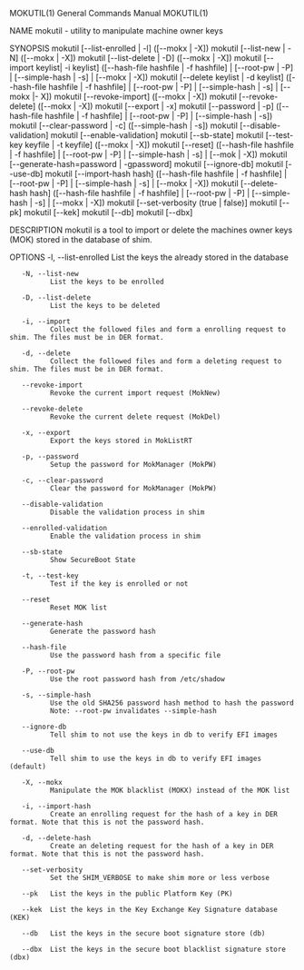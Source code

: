 MOKUTIL(1)                                                                                 General Commands Manual                                                                                 MOKUTIL(1)



NAME
       mokutil - utility to manipulate machine owner keys


SYNOPSIS
       mokutil [--list-enrolled | -l]
               ([--mokx | -X])
       mokutil [--list-new | -N]
               ([--mokx | -X])
       mokutil [--list-delete | -D]
               ([--mokx | -X])
       mokutil [--import keylist| -i keylist]
               ([--hash-file hashfile | -f hashfile] | [--root-pw | -P] |
                [--simple-hash | -s] | [--mokx | -X])
       mokutil [--delete keylist | -d keylist]
               ([--hash-file hashfile | -f hashfile] | [--root-pw | -P] |
                [--simple-hash | -s] | [--mokx |- X])
       mokutil [--revoke-import]
               ([--mokx | -X])
       mokutil [--revoke-delete]
               ([--mokx | -X])
       mokutil [--export | -x]
       mokutil [--password | -p]
               ([--hash-file hashfile | -f hashfile] | [--root-pw | -P] |
                [--simple-hash | -s])
       mokutil [--clear-password | -c]
               ([--simple-hash | -s])
       mokutil [--disable-validation]
       mokutil [--enable-validation]
       mokutil [--sb-state]
       mokutil [--test-key keyfile | -t keyfile]
               ([--mokx | -X])
       mokutil [--reset]
               ([--hash-file hashfile | -f hashfile] | [--root-pw | -P] |
                [--simple-hash | -s] | [--mok | -X])
       mokutil [--generate-hash=password | -gpassword]
       mokutil [--ignore-db]
       mokutil [--use-db]
       mokutil [--import-hash hash]
               ([--hash-file hashfile | -f hashfile] | [--root-pw | -P] |
                [--simple-hash | -s] | [--mokx | -X])
       mokutil [--delete-hash hash]
               ([--hash-file hashfile | -f hashfile] | [--root-pw | -P] |
                [--simple-hash | -s] | [--mokx | -X])
       mokutil [--set-verbosity (true | false)]
       mokutil [--pk]
       mokutil [--kek]
       mokutil [--db]
       mokutil [--dbx]


DESCRIPTION
       mokutil is a tool to import or delete the machines owner keys (MOK) stored in the database of shim.


OPTIONS
       -l, --list-enrolled
              List the keys the already stored in the database

       -N, --list-new
              List the keys to be enrolled

       -D, --list-delete
              List the keys to be deleted

       -i, --import
              Collect the followed files and form a enrolling request to shim. The files must be in DER format.

       -d, --delete
              Collect the followed files and form a deleting request to shim. The files must be in DER format.

       --revoke-import
              Revoke the current import request (MokNew)

       --revoke-delete
              Revoke the current delete request (MokDel)

       -x, --export
              Export the keys stored in MokListRT

       -p, --password
              Setup the password for MokManager (MokPW)

       -c, --clear-password
              Clear the password for MokManager (MokPW)

       --disable-validation
              Disable the validation process in shim

       --enrolled-validation
              Enable the validation process in shim

       --sb-state
              Show SecureBoot State

       -t, --test-key
              Test if the key is enrolled or not

       --reset
              Reset MOK list

       --generate-hash
              Generate the password hash

       --hash-file
              Use the password hash from a specific file

       -P, --root-pw
              Use the root password hash from /etc/shadow

       -s, --simple-hash
              Use the old SHA256 password hash method to hash the password
              Note: --root-pw invalidates --simple-hash

       --ignore-db
              Tell shim to not use the keys in db to verify EFI images

       --use-db
              Tell shim to use the keys in db to verify EFI images (default)

       -X, --mokx
              Manipulate the MOK blacklist (MOKX) instead of the MOK list

       -i, --import-hash
              Create an enrolling request for the hash of a key in DER format. Note that this is not the password hash.

       -d, --delete-hash
              Create an deleting request for the hash of a key in DER format. Note that this is not the password hash.

       --set-verbosity
              Set the SHIM_VERBOSE to make shim more or less verbose

       --pk   List the keys in the public Platform Key (PK)

       --kek  List the keys in the Key Exchange Key Signature database (KEK)

       --db   List the keys in the secure boot signature store (db)

       --dbx  List the keys in the secure boot blacklist signature store (dbx)


